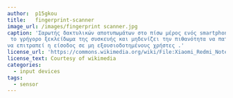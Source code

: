 ```yaml
---
author:  p15gkou
title:   fingerprint-scanner
image_url: /images/fingerprint scanner.jpg
caption: 'Σαρωτής δακτυλικών αποτυπωμάτων στο πίσω μέρος ενός smartphone.Mε αυτόν τον τρόπο επιτρέπεται 
 το γρήγορο ξεκλείδωμα της συσκευής και μηδενίζει την πιθανότητα να πατήσει λάθος κωδικό ο χρήστης ή
να επιτραπεί η είσοδος σε μη εξουσιοδοτημένους χρήστες .'
license_url: 'https://commons.wikimedia.org/wiki/File:Xiaomi_Redmi_Note_3_fingerprint_scanner.jpg'
license_text: Courtesy of wikimedia
categories:
  - input devices
tags:
  - sensor
---
```

